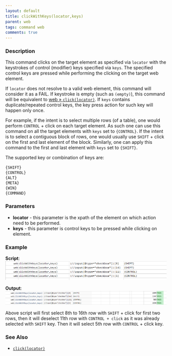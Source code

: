 ```yaml
---
layout: default
title: clickWithKeys(locator,keys)
parent: web
tags: command web
comments: true
---
```



### Description
This command clicks on the target element as specified via `locator` with the keystrokes of control (modifier) keys 
specified via `keys`.  The specified control keys are pressed while performing the clicking on the target web element.

If `locator` does not resolve to a valid web element, this command will consider it as a FAIL.  If keystroke is empty 
(such as `(empty)`), this command will be equivalent to [web &raquo; `click(locator)`](click(locator)). If `keys` 
contains duplicate/repeated control keys, the key press action for such key will happen only once.

For example, if the intent is to select multiple rows (of a table), one would perform `CONTROL` + click on each target 
element.  As such one can use this command on all the target elements with `keys` set to `{CONTROL}`. If the intent is 
to select a contiguous block of rows, one would usually use `SHIFT` + click on the first and last element of the block.
 Similarly, one can apply this command to the first and last element with `keys` set to `{SHIFT}`.

The supported key or combination of keys are:
```
{SHIFT}
{CONTROL}
{ALT}
{META}
{WIN}
{COMMAND}
```


### Parameters
- **locator** - this parameter is the xpath of the element on which action need to be performed.
- **keys** - this parameter is control keys to be pressed while clicking on element.


### Example
**Script**:<br/>
![](image/clickWithKeys_01.png)

**Output**:<br/>
![](image/clickWithKeys_02.png)

Above script will first select 8th to 16th row with `SHIFT` + click for first two rows, then it will deselect 11th row 
with `CONTROL + click` as it was already selected with `SHIFT` key. Then it will select 5th row with `CONTROL` + click 
key.


### See Also
- [`click(locator)`](click(locator))
